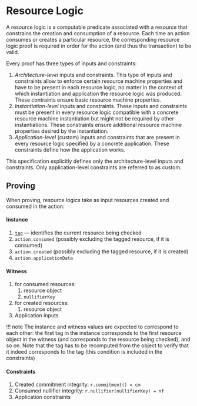 # Resource Logic

A resource logic is a computable predicate associated with a resource that constrains the creation and consumption of a resource. Each time an action consumes or creates a particular resource, the corresponding resource logic proof is required in order for the action (and thus the transaction) to be valid.

Every proof has three types of inputs and constraints:

1. *Architecture-level* inputs and constraints. This type of inputs and constraints allow to enforce certain resource machine properties and have to be present in each resource logic, no matter in the context of which instantiation and application the resource logic was produced. These contraints ensure basic resource machine properties.
2. *Instantiation-level* inputs and constraints. These inputs and constraints must be present in every resource logic compatible with a concrete resource machine instantiation but might not be required by other instantiations. These constraints ensure additional resource machine properties desired by the instantiation.
3. *Application-level* (custom) inputs and constraints that are present in every resource logic specified by a concrete application. These constraints define how the application works.

This specification explicitly defines only the architecture-level inputs and constraints. Only application-level constraints are referred to as custom.

## Proving

When proving, resource logics take as input resources created and consumed in the action:

#### Instance

1. [`tag`](./../resource/computable_components/tag.md) — identifies the current resource being checked
2. `action.consumed` (possibly excluding the tagged resource, if it is consumed)
3. `action.created` (possibly excluding the tagged resource, if it is created)
4. `action.applicationData`

#### Witness

1. for consumed resources:
    1. resource object
    2. `nullifierKey`
2. for created resources:
    1. resource object
3. Application inputs

!!! note
    The instance and witness values are expected to correspond to each other: the first tag in the instance corresponds to the first resource object in the witness (and corresponds to the resource being checked), and so on. Note that the tag has to be recomputed from the object to verify that it indeed corresponds to the tag (this condition is included in the constraints)

#### Constraints

1. Created commitment integrity: `r.commitment() = cm`
2. Consumed nullifier integrity: `r.nullifier(nullifierKey) = nf`
3. Application constraints